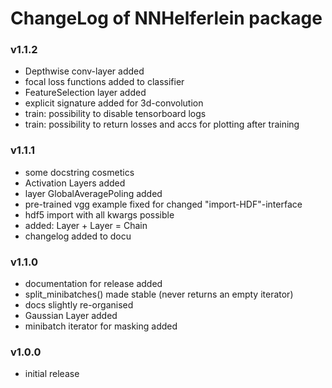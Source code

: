 # ChangeLog of NNHelferlein package

### v1.1.2
+ Depthwise conv-layer added
+ focal loss functions added to classifier 
+ FeatureSelection layer added
+ explicit signature added for 3d-convolution
+ train: possibility to disable tensorboard logs
+ train: possibility to return losses and accs for 
  plotting after training

### v1.1.1
+ some docstring cosmetics
+ Activation Layers added
+ layer GlobalAveragePoling added
+ pre-trained vgg example fixed for changed "import-HDF"-interface
+ hdf5 import with all kwargs possible
+ added: Layer + Layer = Chain
+ changelog added to docu

### v1.1.0
+ documentation for release added
+ split_minibatches() made stable (never returns an empty iterator)
+ docs slightly re-organised
+ Gaussian Layer added
+ minibatch iterator for masking added


### v1.0.0
+ initial release

